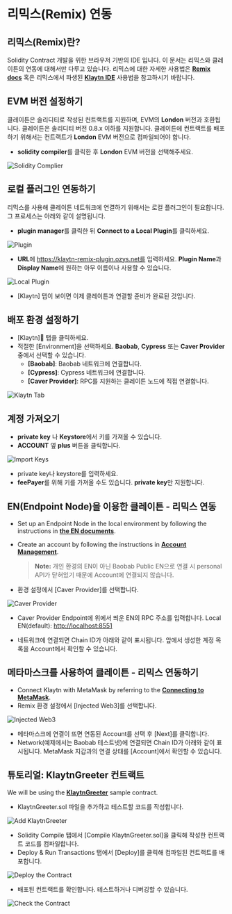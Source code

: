 # 리믹스(Remix) 연동 <a id="connecting-remix"></a>


## 리믹스(Remix)란? <a id="what-is-remix"></a>

Solidity Contract 개발을 위한 브라우저 기반의 IDE 입니다. 이 문서는 리믹스와 클레이튼의 연동에 대해서만 다루고 있습니다. 리믹스에 대한 자세한 사용법은 [ **Remix docs**](https://remix-ide.readthedocs.io/en/latest/) 혹은 리믹스에서 파생된 [**Klaytn IDE**](../../smart-contract/ide-and-tools/README.md#klaytn-ide) 사용법을 참고하시기 바랍니다.

## EVM 버전 설정하기 <a id="setup-EVM-version"></a>
클레이튼은 솔리디티로 작성된 컨트랙트를 지원하며, EVM의 **London** 버전과 호환됩니다. 클레이튼은 솔리디티 버전 0.8.x 이하를 지원합니다. 클레이튼에 컨트랙트를 배포하기 위해서는 컨트랙트가  **London** EVM 버전으로 컴파일되어야 합니다.

* **solidity compiler**를 클릭한 후 **London** EVM 버전을 선택해주세요.

![Solidity Complier](./img/remix-solidity-compiler.png)

## 로컬 플러그인 연동하기 <a id="connect-to-a-local-plugin"></a>

리믹스를 사용해 클레이튼 네트워크에 연결하기 위해서는 로컬 플러그인이 필요합니다. 그 프로세스는 아래와 같이 설명됩니다.

* **plugin manager**를 클릭한 뒤 **Connect to a Local Plugin**를 클릭하세요.

![Plugin](./img/remix-environment-plugin.png)

* **URL**에 https://klaytn-remix-plugin.ozys.net를 입력하세요. **Plugin Name**과 **Display Name**에 원하는 아무 이름이나 사용할 수 있습니다.

![Local Plugin](./img/remix-local-plugin.png)

* [Klaytn] 탭이 보이면 이제 클레이튼과 연결할 준비가 완료된 것입니다.

## 배포 환경 설정하기<a id="setting-up-the-deployment-environment"></a>

* [Klaytn] 탭을 클릭하세요.
* 적절한 [Environment]을 선택하세요.  **Baobab**, **Cypress** 또는 **Caver Provider** 중에서 선택할 수 있습니다.
  * **[Baobab]**: Baobab 네트워크에 연결합니다.
  * **[Cypress]**: Cypress 네트워크에 연결합니다.
  * **[Caver Provider]**: RPC를 지원하는 클레이튼 노드에 직접 연결합니다.

![Klaytn Tab](./img/remix-klaytn-tab.png)

## 계정 가져오기<a id="import-account"></a>

* **private key** 나 **Keystore**에서 키를 가져올 수 있습니다.
* **ACCOUNT** 옆 **plus** 버튼을 클릭합니다.

![Import Keys](./img/remix-klaytn-import-account.png)

* private key나 keystore를 입력하세요.
* **feePayer**를 위해 키를 가져올 수도 있습니다. **private key**만 지원합니다.

## EN(Endpoint Node)을 이용한 클레이튼 - 리믹스 연동<a id="connecting-klaytn-remix-using-en"></a>

* Set up an Endpoint Node in the local environment by following the instructions in [**the EN documents**](https://docs.klaytn.foundation/getting-started/quick-start/launch-an-en).

* Create an account by following the instructions in [**Account Management**](https://docs.klaytn.foundation/getting-started/account).

  > **Note:** 개인 환경의 EN이 아닌 Baobab Public EN으로 연결 시 personal API가 닫혀있기 때문에 Account에 연결되지 않습니다.

* 환경 설정에서 [Caver Provider]를 선택합니다.

![Caver Provider](./img/remix-klaytn-environment.png)

* Caver Provider Endpoint에 위에서 띄운 EN의 RPC 주소를 입력합니다. Local EN(default): [http://localhost:8551](http://localhost:8551/)

* 네트워크에 연결되면 Chain ID가 아래와 같이 표시됩니다. 앞에서 생성한 계정 목록을 Account에서 확인할 수 있습니다.

## 메타마스크를 사용하여 클레이튼 - 리믹스 연동하기<a id="connecting-klaytn-remix-using-metamask"></a>

* Connect Klaytn with MetaMask by referring to the [**Connecting to MetaMask**](https://docs.klaytn.foundation/dapp/tutorials/connecting-metamask).
* Remix 환경 설정에서 [Injected Web3]를 선택합니다.

![Injected Web3](./img/remix-klaytn-environment-injectedWeb3.png)

* 메타마스크에 연결이 뜨면 연동된 Account를 선택 후 [Next]를 클릭합니다.
* Network(예제에서는 Baobab 테스트넷)에 연결되면 Chain ID가 아래와 같이 표시됩니다. MetaMask 지갑과의 연결 상태를 [Account]에서 확인할 수 있습니다.

## 튜토리얼: KlaytnGreeter 컨트랙트 <a id="tutorial-KlaytnGreeter-contract"></a>

We will be using the [**KlaytnGreeter**](https://docs.klaytn.foundation/smart-contract/sample-contracts/klaytngreeter) sample contract.

* KlaytnGreeter.sol 파일을 추가하고 테스트할 코드를 작성합니다.

![Add KlaytnGreeter](./img/remix-add-klaytngreeter.png)

* Solidity Compile 탭에서 [Compile KlaytnGreeter.sol]을 클릭해 작성한 컨트랙트 코드를 컴파일합니다.
* Deploy & Run Transactions 탭에서 [Deploy]를 클릭해 컴파일된 컨트랙트를 배포합니다.

![Deploy the Contract](./img/remix-deploy-run-tx.png)

* 배포된 컨트랙트를 확인합니다. 테스트하거나 디버깅할 수 있습니다.

![Check the Contract](./img/remix-test-or-debug.png)
